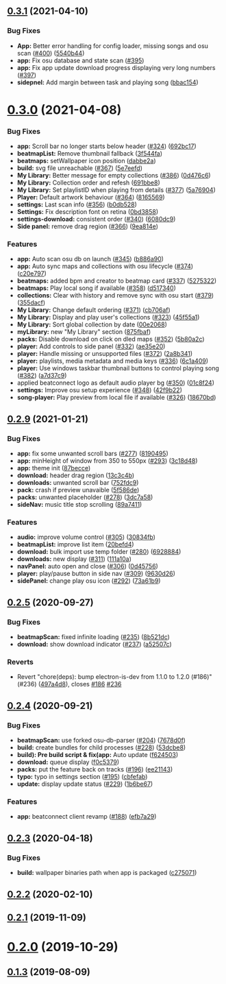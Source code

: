 ## [0.3.1](https://github.com/yadPe/beatconnect_client/compare/v0.3.0...v0.3.1) (2021-04-10)

### Bug Fixes

- **App:** Better error handling for config loader, missing songs and osu scan ([#400](https://github.com/yadPe/beatconnect_client/issues/400)) ([5540b44](https://github.com/yadPe/beatconnect_client/commit/5540b446b957943ad031f410a2481016c4406993))
- **app:** Fix osu database and state scan ([#395](https://github.com/yadPe/beatconnect_client/pull/395))
- **app:** Fix app update download progress displaying very long numbers ([#397](https://github.com/yadPe/beatconnect_client/pull/397))
- **sidepnel:** Add margin between task and playing song ([bbac154](https://github.com/yadPe/beatconnect_client/commit/bbac15421dcb686fdf41b220c39d4c04ef03195f))

# [0.3.0](https://github.com/yadPe/beatconnect_client/compare/v0.2.9...v0.3.0) (2021-04-08)

### Bug Fixes

- **app:** Scroll bar no longer starts below header ([#324](https://github.com/yadPe/beatconnect_client/issues/324)) ([692bc17](https://github.com/yadPe/beatconnect_client/commit/692bc174d0733a9d43f7cc7e01dca9c65f1ae4e1))
- **beatmapList:** Remove thumbnail fallback ([3f544fa](https://github.com/yadPe/beatconnect_client/commit/3f544fa481cf1720e9bd53e441d397d386a1b164))
- **beatmaps:** setWallpaper icon position ([dabbe2a](https://github.com/yadPe/beatconnect_client/commit/dabbe2a77778297d8023a6e7a0b3b6859d923180))
- **build:** svg file unreachable ([#367](https://github.com/yadPe/beatconnect_client/issues/367)) ([5e7eefd](https://github.com/yadPe/beatconnect_client/commit/5e7eefdd30f7f72ec85f48d940f1bc0df75df4c7))
- **My Library:** Better message for empty collections ([#386](https://github.com/yadPe/beatconnect_client/issues/386)) ([0d476c6](https://github.com/yadPe/beatconnect_client/commit/0d476c6aaf6bd391af635442fbe376497fd40859))
- **My Library:** Collection order and refesh ([691bbe8](https://github.com/yadPe/beatconnect_client/commit/691bbe8eea11d310ba3a37dfde41b16d53e6ba29))
- **My Library:** Set playlistID when playing from details ([#377](https://github.com/yadPe/beatconnect_client/issues/377)) ([5a76904](https://github.com/yadPe/beatconnect_client/commit/5a76904232c01a0489e8f630ebb7ebf44ca57c61))
- **Player:** Default artwork behaviour ([#364](https://github.com/yadPe/beatconnect_client/issues/364)) ([8165569](https://github.com/yadPe/beatconnect_client/commit/8165569439e529915e798871cba78ed7f8ff1007))
- **settings:** Last scan info ([#356](https://github.com/yadPe/beatconnect_client/issues/356)) ([b0db528](https://github.com/yadPe/beatconnect_client/commit/b0db528d64eca023e35acf6c2ce25175b9c2cb1b))
- **Settings:** Fix description font on retina ([0bd3858](https://github.com/yadPe/beatconnect_client/commit/0bd385893f226d627e171f2c71cddaf9fd2d4e4a))
- **settings-download:** consistent order ([#340](https://github.com/yadPe/beatconnect_client/issues/340)) ([6080dc9](https://github.com/yadPe/beatconnect_client/commit/6080dc91e14ca4ab8b3b2e005abe9c16c92582ee))
- **Side panel:** remove drag region ([#366](https://github.com/yadPe/beatconnect_client/issues/366)) ([9ea814e](https://github.com/yadPe/beatconnect_client/commit/9ea814ef320a34e0ba7334e057678c25cb2ff665))

### Features

- **app:** Auto scan osu db on launch ([#345](https://github.com/yadPe/beatconnect_client/issues/345)) ([b886a90](https://github.com/yadPe/beatconnect_client/commit/b886a9016413a19ad006e736ac49baf5323aa071))
- **app:** Auto sync maps and collections with osu lifecycle ([#374](https://github.com/yadPe/beatconnect_client/issues/374)) ([c20e797](https://github.com/yadPe/beatconnect_client/commit/c20e7979cb9f6d478848574065089449d02405d6))
- **beatmaps:** added bpm and creator to beatmap card ([#337](https://github.com/yadPe/beatconnect_client/issues/337)) ([5275322](https://github.com/yadPe/beatconnect_client/commit/52753227dfa04bc21b3efe23fbc684e1979d0f08))
- **beatmaps:** Play local song if available ([#358](https://github.com/yadPe/beatconnect_client/issues/358)) ([d517340](https://github.com/yadPe/beatconnect_client/commit/d5173407597a3dfac4d5f97b4450f8a674980bfa))
- **collections:** Clear with history and remove sync with osu start ([#379](https://github.com/yadPe/beatconnect_client/issues/379)) ([355dacf](https://github.com/yadPe/beatconnect_client/commit/355dacf5fff5f36213400e3e8eccbfb72fd4a01e))
- **My Library:** Change default ordering ([#371](https://github.com/yadPe/beatconnect_client/issues/371)) ([cb706af](https://github.com/yadPe/beatconnect_client/commit/cb706afab4b55385a17e893c931f1b9aebd400eb))
- **My Library:** Display and play user's collections ([#323](https://github.com/yadPe/beatconnect_client/issues/323)) ([45f55a1](https://github.com/yadPe/beatconnect_client/commit/45f55a15afc98550386c887b7b7d33e3f0f526b5))
- **My Library:** Sort global collection by date ([00e2068](https://github.com/yadPe/beatconnect_client/commit/00e2068bdf61c92d164893b9c6a28a12522b613c))
- **myLibrary:** new "My Library" section ([875fbaf](https://github.com/yadPe/beatconnect_client/commit/875fbaf1d193befca8cf18d1e3429728ad9e5767))
- **packs:** Disable download on click on dled maps ([#352](https://github.com/yadPe/beatconnect_client/issues/352)) ([5b80a2c](https://github.com/yadPe/beatconnect_client/commit/5b80a2c2106162e54f0c838b61fd278b3dd19996))
- **player:** Add controls to side panel ([#332](https://github.com/yadPe/beatconnect_client/issues/332)) ([ae35e20](https://github.com/yadPe/beatconnect_client/commit/ae35e204586c3688e38bbce61bdccf99eea5bc68))
- **player:** Handle missing or unsupported files ([#372](https://github.com/yadPe/beatconnect_client/issues/372)) ([2a8b341](https://github.com/yadPe/beatconnect_client/commit/2a8b341cc5cfe955f6a2aeb8e5d845f247a1f78e))
- **player:** playlists, media metadata and media keys ([#336](https://github.com/yadPe/beatconnect_client/issues/336)) ([6c1a409](https://github.com/yadPe/beatconnect_client/commit/6c1a4090f03a65b5a9f4b95aeaf3b9bac21d3fdf))
- **player:** Use windows taskbar thumbnail buttons to control playing song ([#382](https://github.com/yadPe/beatconnect_client/issues/382)) ([a7d37c9](https://github.com/yadPe/beatconnect_client/commit/a7d37c953cc4a21ea6b5c32c66277b140a72fa60))
- applied beatconnect logo as default audio player bg ([#350](https://github.com/yadPe/beatconnect_client/issues/350)) ([01c8f24](https://github.com/yadPe/beatconnect_client/commit/01c8f2449ea42aa5fe5bc506f49d10c93b24b12e))
- **settings:** Improve osu setup experience ([#348](https://github.com/yadPe/beatconnect_client/issues/348)) ([42f9b22](https://github.com/yadPe/beatconnect_client/commit/42f9b2208e39dd665d043fd912b4a3d40b0fe16a))
- **song-player:** Play preview from local file if available ([#326](https://github.com/yadPe/beatconnect_client/issues/326)) ([18670bd](https://github.com/yadPe/beatconnect_client/commit/18670bd12cf02b4b2c29987dbbbdffb51845be95))

## [0.2.9](https://github.com/yadPe/beatconnect_client/compare/v0.2.5...v0.2.9) (2021-01-21)

### Bug Fixes

- **app:** fix some unwanted scroll bars ([#277](https://github.com/yadPe/beatconnect_client/issues/277)) ([8190495](https://github.com/yadPe/beatconnect_client/commit/819049522aee33c7395103089af50bb26affc6a0))
- **app:** minHeight of window from 350 to 550px ([#293](https://github.com/yadPe/beatconnect_client/issues/293)) ([3c18d48](https://github.com/yadPe/beatconnect_client/commit/3c18d481e0d703428f8af2c3e9834fc65b376811))
- **app:** theme init ([87becce](https://github.com/yadPe/beatconnect_client/commit/87beccef90af2f99fdf349044ee6b94e852aca67))
- **download:** header drag region ([13c3c4b](https://github.com/yadPe/beatconnect_client/commit/13c3c4b213d047e8fbd1d70ca168b9be7a7bb080))
- **downloads:** unwanted scroll bar ([752fdc9](https://github.com/yadPe/beatconnect_client/commit/752fdc93294a219d4914774144736103d349c92d))
- **pack:** crash if preview unavaible ([5f586de](https://github.com/yadPe/beatconnect_client/commit/5f586de76cf9fd75f86430bafa998b6f6dcb6526))
- **packs:** unwanted placeholder ([#278](https://github.com/yadPe/beatconnect_client/issues/278)) ([3dc7a58](https://github.com/yadPe/beatconnect_client/commit/3dc7a58eaf9bb3c7b7e57c4575ee6716d513ac2d))
- **sideNav:** music title stop scrolling ([89a7411](https://github.com/yadPe/beatconnect_client/commit/89a7411f2af410e7222a211d5be355c26e00cb6c))

### Features

- **audio:** improve volume control ([#305](https://github.com/yadPe/beatconnect_client/issues/305)) ([30834fb](https://github.com/yadPe/beatconnect_client/commit/30834fb36457380f021f3ea8144142231e6021f2))
- **beatmapList:** improve list item ([20befd4](https://github.com/yadPe/beatconnect_client/commit/20befd4becad8542ed15767c87c8be30a28d5407))
- **download:** bulk import use temp folder ([#280](https://github.com/yadPe/beatconnect_client/issues/280)) ([6928884](https://github.com/yadPe/beatconnect_client/commit/6928884c90fd9dc6fbb990581e9b24e5b4a76e76))
- **downloads:** new display ([#311](https://github.com/yadPe/beatconnect_client/issues/311)) ([111a10a](https://github.com/yadPe/beatconnect_client/commit/111a10a9d617a2e013d950b33aeb0c0612e672c4))
- **navPanel:** auto open and close ([#306](https://github.com/yadPe/beatconnect_client/issues/306)) ([0d45756](https://github.com/yadPe/beatconnect_client/commit/0d45756f9b51870adaa9dc569a915a34e65cf4f9))
- **player:** play/pause button in side nav ([#309](https://github.com/yadPe/beatconnect_client/issues/309)) ([9630d26](https://github.com/yadPe/beatconnect_client/commit/9630d26eb5fa1c0185101cf980f7600fe4f744e5))
- **sidePanel:** change play osu icon ([#292](https://github.com/yadPe/beatconnect_client/issues/292)) ([73a61b9](https://github.com/yadPe/beatconnect_client/commit/73a61b99b856b4c1ce7fe61236abea1492eedae8))

## [0.2.5](https://github.com/yadPe/beatconnect_client/compare/v0.2.4...v0.2.5) (2020-09-27)

### Bug Fixes

- **beatmapScan:** fixed infinite loading ([#235](https://github.com/yadPe/beatconnect_client/issues/235)) ([8b521dc](https://github.com/yadPe/beatconnect_client/commit/8b521dc656ae9155fef661b6a22fd5593faaab76))
- **download:** show download indicator ([#237](https://github.com/yadPe/beatconnect_client/issues/237)) ([a52507c](https://github.com/yadPe/beatconnect_client/commit/a52507c2cd0051b8befa06a21bb433433f0756fb))

### Reverts

- Revert "chore(deps): bump electron-is-dev from 1.1.0 to 1.2.0 (#186)" (#236) ([497a4d8](https://github.com/yadPe/beatconnect_client/commit/497a4d8c1434a4d052047d169ce5ef3b98035ebd)), closes [#186](https://github.com/yadPe/beatconnect_client/issues/186) [#236](https://github.com/yadPe/beatconnect_client/issues/236)

## [0.2.4](https://github.com/yadPe/beatconnect_client/compare/v0.2.3...v0.2.4) (2020-09-21)

### Bug Fixes

- **beatmapScan:** use forked osu-db-parser ([#204](https://github.com/yadPe/beatconnect_client/issues/204)) ([7678d0f](https://github.com/yadPe/beatconnect_client/commit/7678d0ff65592b399da99d674f11fa4f3b59f180))
- **build:** create bundles for child processes ([#228](https://github.com/yadPe/beatconnect_client/issues/228)) ([53dcbe8](https://github.com/yadPe/beatconnect_client/commit/53dcbe80e0f11f3ef4cae016b85434de0458e471))
- **build): Pre build script & fix(app:** Auto update ([f624503](https://github.com/yadPe/beatconnect_client/commit/f6245034028bfecc03e776c2a8b9ca79d6e4d37b))
- **download:** queue display ([f0c5379](https://github.com/yadPe/beatconnect_client/commit/f0c537906ba1cef6cfacb41fe2d0a32c85c9534a))
- **packs:** put the feature back on tracks ([#196](https://github.com/yadPe/beatconnect_client/issues/196)) ([ee21143](https://github.com/yadPe/beatconnect_client/commit/ee21143e12eb4de81f3e579a3ce1ce018a831f12))
- **typo:** typo in settings section ([#195](https://github.com/yadPe/beatconnect_client/issues/195)) ([cbfefab](https://github.com/yadPe/beatconnect_client/commit/cbfefabae5020aeb9b57e9c0a9140f5795d28601))
- **update:** display update status ([#229](https://github.com/yadPe/beatconnect_client/issues/229)) ([1b6be67](https://github.com/yadPe/beatconnect_client/commit/1b6be6733c9293dbada3de816c8eac90c8d68d06))

### Features

- **app:** beatconnect client revamp ([#188](https://github.com/yadPe/beatconnect_client/issues/188)) ([efb7a29](https://github.com/yadPe/beatconnect_client/commit/efb7a29174cd6478e7e82f26d3cc8991a986ff2d))

## [0.2.3](https://github.com/yadPe/beatconnect_client/compare/0.2.3...v0.2.3) (2020-04-18)

### Bug Fixes

- **build:** wallpaper binaries path when app is packaged ([c275071](https://github.com/yadPe/beatconnect_client/commit/c275071665ae909a0821163d0c2e39adfa236aea))

## [0.2.2](https://github.com/yadPe/beatconnect_client/compare/v0.2.1...v0.2.2) (2020-02-10)

## [0.2.1](https://github.com/yadPe/beatconnect_client/compare/v0.2.0...v0.2.1) (2019-11-09)

# [0.2.0](https://github.com/yadPe/beatconnect_client/compare/v0.1.5...v0.2.0) (2019-10-29)

## [0.1.3](https://github.com/yadPe/beatconnect_client/compare/v0.1.31...v0.1.3) (2019-08-09)
